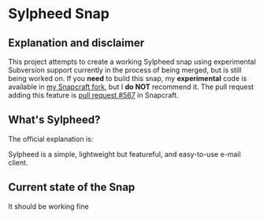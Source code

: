 # Sylpheed Snap

## Explanation and disclaimer
This project attempts to create a working Sylpheed snap using experimental
Subversion support currently in the process of being merged, but is still
being worked on. If you **need** to build this snap, my **experimental**
code is available in [my Snapcraft fork](https://github.com/tsimonq2/snapcraft), but I **do NOT** recommend it. The
pull request adding this feature is [pull request #567](https://github.com/ubuntu-core/snapcraft/pull/567) in Snapcraft.

## What's Sylpheed?

The official explanation is:

Sylpheed is a simple, lightweight but featureful, and easy-to-use e-mail client.

## Current state of the Snap

It should be working fine
